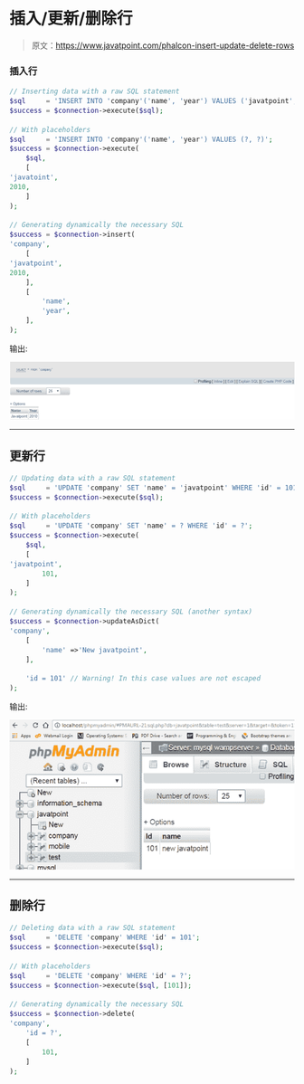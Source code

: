 # 插入/更新/删除行

> 原文：<https://www.javatpoint.com/phalcon-insert-update-delete-rows>

### 插入行

```php
// Inserting data with a raw SQL statement
$sql     = 'INSERT INTO 'company'('name', 'year') VALUES ('javatpoint', 2010)';
$success = $connection->execute($sql);

// With placeholders
$sql     = 'INSERT INTO 'company'('name', 'year') VALUES (?, ?)';
$success = $connection->execute(
    $sql,
    [
'javatoint',
2010,
    ]
);

// Generating dynamically the necessary SQL
$success = $connection->insert(
'company',
    [
'javatpoint',
2010,
    ],
    [
        'name',
        'year',
    ],
);

```

输出:

![Phalcon Insert 1](img/ce3ddff8ec574a114376b0fd033e80b9.png)

* * *

## 更新行

```php
// Updating data with a raw SQL statement
$sql     = 'UPDATE 'company' SET 'name' = 'javatpoint' WHERE 'id' = 101';
$success = $connection->execute($sql);

// With placeholders
$sql     = 'UPDATE 'company' SET 'name' = ? WHERE 'id' = ?';
$success = $connection->execute(
    $sql,
    [
'javatpoint',
        101,
    ]
);

// Generating dynamically the necessary SQL (another syntax)
$success = $connection->updateAsDict(
'company',
    [
        'name' =>'New javatpoint',
    ],

    'id = 101' // Warning! In this case values are not escaped
);

```

输出:

![Phalcon Insert 2](img/8a5e7b054c096cc4b265bbb9ea3711e4.png)

* * *

## 删除行

```php
// Deleting data with a raw SQL statement
$sql     = 'DELETE 'company' WHERE 'id' = 101';
$success = $connection->execute($sql);

// With placeholders
$sql     = 'DELETE 'company' WHERE 'id' = ?';
$success = $connection->execute($sql, [101]);

// Generating dynamically the necessary SQL
$success = $connection->delete(
'company',
    'id = ?',
    [
        101,
    ]
);

```